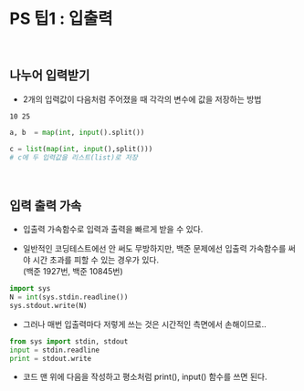 # PS 팁1 : 입출력

<br/>

## 나누어 입력받기

- 2개의 입력값이 다음처럼 주어졌을 때 각각의 변수에 값을 저장하는 방법

```
10 25
```

```python
a, b  = map(int, input().split())

c = list(map(int, input(),split()))
# c에 두 입력값을 리스트(list)로 저장
```

<br/>

## 입력 출력 가속

- 입출력 가속함수로 입력과 출력을 빠르게 받을 수 있다.

- 일반적인 코딩테스트에선 안 써도 무방하지만, 백준 문제에선 입출력 가속함수를 써야 시간 초과를 피할 수 있는 경우가 있다.  
  (백준 1927번, 백준 10845번)

```python
import sys
N = int(sys.stdin.readline())
sys.stdout.write(N)
```

- 그러나 매번 입출력마다 저렇게 쓰는 것은 시간적인 측면에서 손해이므로..

```python
from sys import stdin, stdout
input = stdin.readline
print = stdout.write
```

- 코드 맨 위에 다음을 작성하고 평소처럼 print(), input() 함수를 쓰면 된다.
